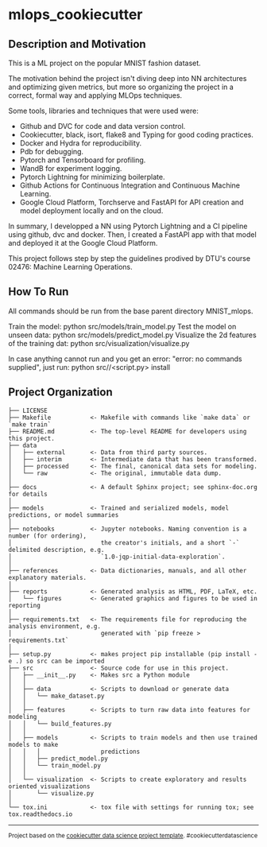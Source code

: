 mlops_cookiecutter
==============================

Description and Motivation
--------
This is a ML project on the popular MNIST fashion dataset. 

The motivation behind the project isn't diving deep into NN architectures and optimizing 
given metrics, but more so organizing the project in a correct, formal way and applying 
MLOps techniques.

Some tools, libraries and techniques that were used were:
- Github and DVC for code and data version control.
- Cookiecutter, black, isort, flake8 and Typing for good coding practices.
- Docker and Hydra for reproducibility.
- Pdb for debugging.
- Pytorch and Tensorboard for profiling.
- WandB for experiment logging.
- Pytorch Lightning for minimizing boilerplate.
- Github Actions for Continuous Integration and Continuous Machine Learning.
- Google Cloud Platform, Torchserve and FastAPI for API creation and model deployment locally and on the cloud.

In summary, I developped a NN using Pytorch Lightning and a CI pipeline using github, dvc and docker.
Then, I created a FastAPI app with that model and deployed it at the Google Cloud Platform.

This project follows step by step the guidelines prodived by DTU's course 02476: Machine 
Learning Operations.


How To Run
--------
All commands should be run from the base parent directory MNIST_mlops.

Train the model: python src/models/train_model.py
Test the model on unseen data: python src/models/predict_model.py
Visualize the 2d features of the training dat: python src/visualization/visualize.py

In case anything cannot run and you get an error: "error: no commands supplied", just run: python src/<subdir>/<script.py> install


Project Organization
------------

    ├── LICENSE
    ├── Makefile           <- Makefile with commands like `make data` or `make train`
    ├── README.md          <- The top-level README for developers using this project.
    ├── data
    │   ├── external       <- Data from third party sources.
    │   ├── interim        <- Intermediate data that has been transformed.
    │   ├── processed      <- The final, canonical data sets for modeling.
    │   └── raw            <- The original, immutable data dump.
    │
    ├── docs               <- A default Sphinx project; see sphinx-doc.org for details
    │
    ├── models             <- Trained and serialized models, model predictions, or model summaries
    │
    ├── notebooks          <- Jupyter notebooks. Naming convention is a number (for ordering),
    │                         the creator's initials, and a short `-` delimited description, e.g.
    │                         `1.0-jqp-initial-data-exploration`.
    │
    ├── references         <- Data dictionaries, manuals, and all other explanatory materials.
    │
    ├── reports            <- Generated analysis as HTML, PDF, LaTeX, etc.
    │   └── figures        <- Generated graphics and figures to be used in reporting
    │
    ├── requirements.txt   <- The requirements file for reproducing the analysis environment, e.g.
    │                         generated with `pip freeze > requirements.txt`
    │
    ├── setup.py           <- makes project pip installable (pip install -e .) so src can be imported
    ├── src                <- Source code for use in this project.
    │   ├── __init__.py    <- Makes src a Python module
    │   │
    │   ├── data           <- Scripts to download or generate data
    │   │   └── make_dataset.py
    │   │
    │   ├── features       <- Scripts to turn raw data into features for modeling
    │   │   └── build_features.py
    │   │
    │   ├── models         <- Scripts to train models and then use trained models to make
    │   │   │                 predictions
    │   │   ├── predict_model.py
    │   │   └── train_model.py
    │   │
    │   └── visualization  <- Scripts to create exploratory and results oriented visualizations
    │       └── visualize.py
    │
    └── tox.ini            <- tox file with settings for running tox; see tox.readthedocs.io


--------

<p><small>Project based on the <a target="_blank" href="https://drivendata.github.io/cookiecutter-data-science/">cookiecutter data science project template</a>. #cookiecutterdatascience</small></p>
